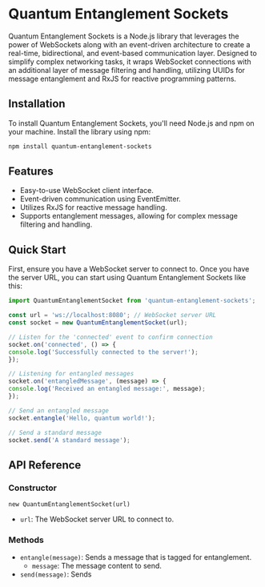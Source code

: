 # Quantum Entanglement Sockets

Quantum Entanglement Sockets is a Node.js library that leverages the power of WebSockets along with an event-driven architecture to create a real-time, bidirectional, and event-based communication layer. Designed to simplify complex networking tasks, it wraps WebSocket connections with an additional layer of message filtering and handling, utilizing UUIDs for message entanglement and RxJS for reactive programming patterns.

## Installation

To install Quantum Entanglement Sockets, you'll need Node.js and npm on your machine. Install the library using npm:

```bash
npm install quantum-entanglement-sockets
```

## Features

- Easy-to-use WebSocket client interface.
- Event-driven communication using EventEmitter.
- Utilizes RxJS for reactive message handling.
- Supports entanglement messages, allowing for complex message filtering and handling.

## Quick Start

First, ensure you have a WebSocket server to connect to. Once you have the server URL, you can start using Quantum Entanglement Sockets like this:

```javascript
import QuantumEntanglementSocket from 'quantum-entanglement-sockets';

const url = 'ws://localhost:8080'; // WebSocket server URL
const socket = new QuantumEntanglementSocket(url);

// Listen for the 'connected' event to confirm connection
socket.on('connected', () => {
console.log('Successfully connected to the server!');
});

// Listening for entangled messages
socket.on('entangledMessage', (message) => {
console.log('Received an entangled message:', message);
});

// Send an entangled message
socket.entangle('Hello, quantum world!');

// Send a standard message
socket.send('A standard message');
```

## API Reference

### Constructor

`new QuantumEntanglementSocket(url)`

- `url`: The WebSocket server URL to connect to.

### Methods

- `entangle(message)`: Sends a message that is tagged for entanglement.
    - `message`: The message content to send.
- `send(message)`: Sends
